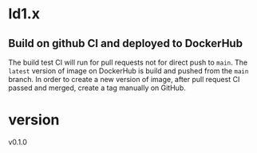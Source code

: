 # ld1.x

## Build on github CI and deployed to DockerHub

The build test CI will run for pull requests not for direct push to `main`.
The `latest` version of image on DockerHub is build and pushed from the `main` branch.
In order to create a new version of image, after pull request CI passed and merged, create a tag manually on GitHub.

# version

v0.1.0